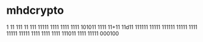 
# mhdcrypto
1
11
111
11
111
11111
1111
1111
1111
101011
1111
11+11
11d11
111111
11111
111111
11111
1111
11111
11111
1111
1111
1111
111011
1111
11111
000100
